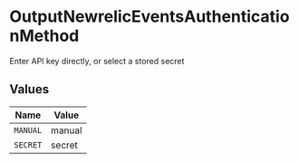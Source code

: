 # OutputNewrelicEventsAuthenticationMethod

Enter API key directly, or select a stored secret


## Values

| Name     | Value    |
| -------- | -------- |
| `MANUAL` | manual   |
| `SECRET` | secret   |